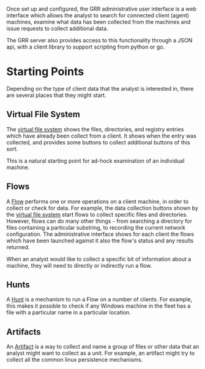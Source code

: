 
Once set up and configured, the GRR administrative user interface is a web
interface which allows the analyst to search for connected client (agent)
machines, examine what data has been collected from the machines and issue
requests to collect additional data.

The GRR server also provides access to this functionality through a JSON api,
with a client library to support scripting from python or go.

# Starting Points

Depending on the type of client data that the analyst is interested in, there
are several places that they might start.

## Virtual File System

The [virtual file system](virtual-file-system.md) shows the files, directories,
and registry entries which have already been collect from a client. It shows
when the entry was collected, and provides some buttons to collect additional
buttons of this sort. 

This is a natural starting point for ad-hock examination of an individual
machine.

## Flows

A [Flow](flows/what-are-flows.md) performs one or more operations on a client
machine, in order to collect or check for data. For example, the data collection
buttons shown by the [virtual file system](#virtual-file-system) start flows to
collect specific files and directories. However, flows can do many other
things - from searching a directory for files containing a particular substring,
to recording the current network configuration. The administrative interface
shows for each client the flows which have been launched against it also the
flow's status and any results returned.

When an analyst would like to collect a specific bit of information about a
machine, they will need to directly or indirectly run a flow.

## Hunts

A [Hunt](hunts/what-are-hunts.md) is a mechanism to run a Flow on a number of
clients. For example, this makes it possible to check if any Windows machine in
the fleet has a file with a particular name in a particular location.

## Artifacts
An [Artifact](artifacts/defining.md) is a way to collect and name a group of
files or other data that an analyst might want to collect as a unit. For
example, an artifact might try to collect all the common linux persistence
mechanisms.




